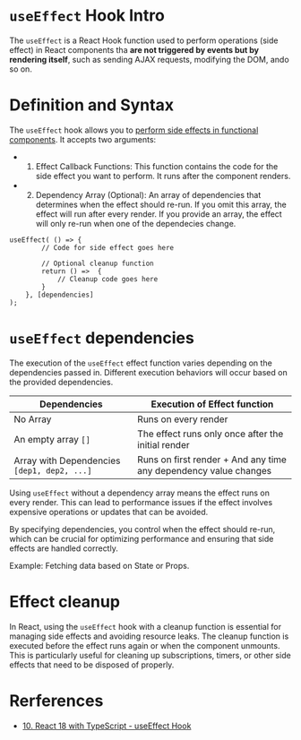 # `useEffect` Hook Intro

The `useEffect` is a React Hook function used to perform operations (side effect) in React components tha **are not triggered by events but by rendering itself**, such as sending AJAX requests, modifying the DOM, ando so on.

# Definition and Syntax

The `useEffect` hook allows you to <u>perform side effects in functional components</u>. It accepts two arguments:

- 1. Effect Callback Functions: This function contains the code for the side effect you want to perform. It runs after the component renders.

- 2. Dependency Array (Optional): An array of dependencies that determines when the effect should re-run. If you omit this array, the effect will run after every render. If you provide an array, the effect will only re-run when one of the dependecies change.

```
useEffect( () => {
        // Code for side effect goes here

        // Optional cleanup function
        return () =>  {
            // Cleanup code goes here
        }
    }, [dependencies]
);
```

# `useEffect` dependencies

The execution of the `useEffect` effect function varies depending on the dependencies passed in. Different execution behaviors will occur based on the provided dependencies.

| Dependencies           | Execution of Effect function                                      |
|-------------------------|-------------------------------------------------------------------|
| No Array               | Runs on every render                                             |
| An empty array `[]`    | The effect runs only once after the initial render               |
| Array with Dependencies `[dep1, dep2, ...]` | Runs on first render + And any time any dependency value changes |

Using `useEffect` without a dependency array means the effect runs on every render. This can lead to performance issues if the effect involves expensive operations or updates that can be avoided.

By specifying dependencies, you control when the effect should re-run, which can be crucial for optimizing performance and ensuring that side effects are handled correctly.

Example: Fetching data based on State or Props.

# Effect cleanup

In React, using the `useEffect` hook with a cleanup function is essential for managing side effects and avoiding resource leaks. The cleanup function is executed before the effect runs again or when the component unmounts. This is particularly useful for cleaning up subscriptions, timers, or other side effects that need to be disposed of properly.

# Rerferences

- [10. React 18 with TypeScript - useEffect Hook](https://youtu.be/cl3EojODIw4?si=H8WmN6M3S8HEvC2F)